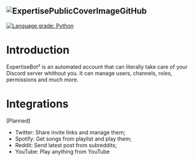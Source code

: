 ![ExpertisePublicCoverImageGitHub](https://i.imgur.com/unrX2de.jpg)
---
[![Language grade: Python](https://img.shields.io/lgtm/grade/python/g/iLuiizUHD/ExpertiseBotRewritten.svg?logo=lgtm&logoWidth=18)](https://lgtm.com/projects/g/iLuiizUHD/ExpertiseBotRewritten/context:python)

# Introduction
ExpertiseBot² is an automated account that can literally take care of your Discord server whithout you. It can manage users, channels, roles, permissions and much more.

# Integrations
[Planned]
 - Twitter: Share invite links and manage them;
 - Spotify: Get songs from playlist and play them;
 - Reddit: Send latest post from subreddits;
 - YouTube: Play anything from YouTube

